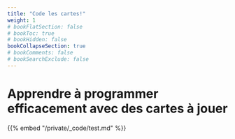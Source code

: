 ```yaml
---
title: "Code les cartes!"
weight: 1
# bookFlatSection: false
# bookToc: true
# bookHidden: false
bookCollapseSection: true
# bookComments: false
# bookSearchExclude: false
---
```


# Apprendre à programmer efficacement avec des cartes à jouer

{{% embed "/private/_code/test.md" %}}
